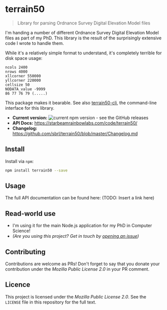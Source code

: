 # terrain50

> Library for parsing Ordnance Survey Digital Elevation Model files

I'm handing a number of different Ordnance Survey Digital Elevation Model files as part of my PhD. This library is the result of the surprisingly extensive code I wrote to handle them.

While it's a relatively simple format to understand, it's completely terrible for disk space usage:

```
ncols 2400
nrows 4000
xllcorner 550000
yllcorner 220000
cellsize 50
NODATA_value -9999
86 77 76 79 (.....)
```

This package makes it bearable. See also [terrain50-cli](https://npmjs.org/package/terrain50-cli), the command-line interface for this library.

 - **Current version:** ![current npm version - see the GitHub releases](https://img.shields.io/npm/v/terrain50)
 - **API Docs:** https://starbeamrainbowlabs.com/code/terrain50/
 - **Changelog:** https://github.com/sbrl/terrain50/blob/master/Changelog.md


## Install
Install via `npm`:

```bash
npm install terrain50 --save
```


## Usage
The full API documentation can be found here: (TODO: Insert a link here)


## Read-world use
 - I'm using it for the main Node.js application for my PhD in Computer Science!
 - _(Are you using this project? Get in touch by [opening an issue](https://github.com/sbrl/terrain50/issues/new))_


## Contributing
Contributions are welcome as PRs! Don't forget to say that you donate your contribution under the _Mozilla Public License 2.0_ in your PR comment.


## Licence
This project is licensed under the _Mozilla Public License 2.0_. See the `LICENSE` file in this repository for the full text.
